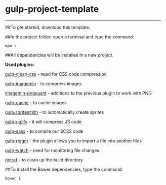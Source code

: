 # gulp-project-template
-------------------------

##To get started, download this template.

##In the project folder, open a terminal and type the command:

    npm i

##All dependencies will be installed in a new project.

**Used plugins:**

[gulp-clean-css](https://www.npmjs.com/package/gulp-clean-css/)  -  need for CSS code compression

[gulp-imagemin](https://www.npmjs.com/package/gulp-imagemin/)  -  to compress images


[imagemin-pngquant](https://www.npmjs.com/package/gulp-pngquant-openmp/)  -  additions to the previous plugin to work with PNG

[gulp-cache](https://www.npmjs.com/package/gulp-cache/)  -  to cache images

[gulp.spritesmith](https://www.npmjs.com/package/gulp.spritesmith/)  -  to automatically create sprites

[gulp-uglify](https://www.npmjs.com/package/gulp-uglify/)  -  it will compress JS code

[gulp-sass](https://www.npmjs.com/package/gulp-sass/)  -  to compile our SCSS code

[gulp-rigger](https://www.npmjs.com/package/gulp-rigger/)  -  the plugin allows you to import a file into another files

[gulp-watch](https://www.npmjs.com/package/gulp-watch/)  -  need for monitoring file changes

[rimraf](https://www.npmjs.com/package/gulp-dest-clean/)  -  to clean up the build directory


##To install the Bower dependencies, type the command:

    bower i
